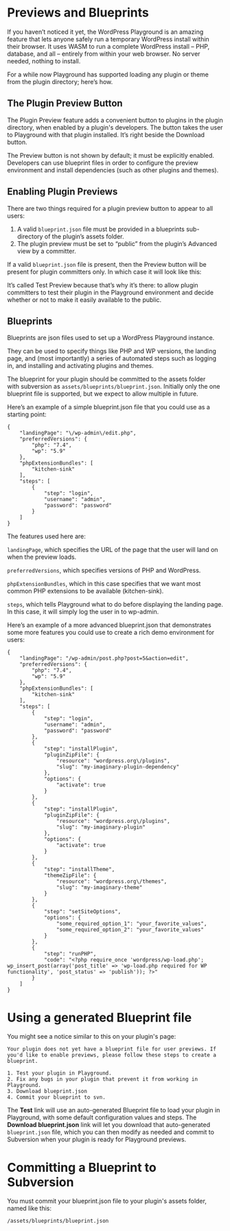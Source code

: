 # Previews and Blueprints

If you haven’t noticed it yet, the WordPress Playground is an amazing feature that lets anyone safely run a temporary WordPress install within their browser. It uses WASM to run a complete WordPress install – PHP, database, and all – entirely from within your web browser. No server needed, nothing to install.

For a while now Playground has supported loading any plugin or theme from the plugin directory; here’s how. 

## The Plugin Preview Button

The Plugin Preview feature adds a convenient button to plugins in the plugin directory, when enabled by a plugin's developers. The button takes the user to Playground with that plugin installed. It’s right beside the Download button.

The Preview button is not shown by default; it must be explicitly enabled. Developers can use blueprint files in order to configure the preview environment and install dependencies (such as other plugins and themes).

## Enabling Plugin Previews

There are two things required for a plugin preview button to appear to all users:

1. A valid `blueprint.json` file must be provided in a blueprints sub-directory of the plugin’s assets folder.
2. The plugin preview must be set to “public” from the plugin’s Advanced view by a committer.

If a valid `blueprint.json` file is present, then the Preview button will be present for plugin committers only. In which case it will look like this:

It’s called Test Preview because that’s why it’s there: to allow plugin committers to test their plugin in the Playground environment and decide whether or not to make it easily available to the public.

## Blueprints

Blueprints are json files used to set up a WordPress Playground instance. 

They can be used to specify things like PHP and WP versions, the landing page, and (most importantly) a series of automated steps such as logging in, and installing and activating plugins and themes.

The blueprint for your plugin should be committed to the assets folder with subversion as `assets/blueprints/blueprint.json`. Initially only the one blueprint file is supported, but we expect to allow multiple in future.

Here’s an example of a simple blueprint.json file that you could use as a starting point:

```
{
    "landingPage": "\/wp-admin\/edit.php",
    "preferredVersions": {
        "php": "7.4",
        "wp": "5.9"
    },
    "phpExtensionBundles": [
        "kitchen-sink"
    ],
    "steps": [
        {
            "step": "login",
            "username": "admin",
            "password": "password"
        }
    ]
}
```

The features used here are:

`landingPage`, which specifies the URL of the page that the user will land on when the preview loads.

`preferredVersions`, which specifies versions of PHP and WordPress.

`phpExtensionBundles`, which in this case specifies that we want most common PHP extensions to be available (kitchen-sink).

`steps`, which tells Playground what to do before displaying the landing page. In this case, it will simply log the user in to wp-admin.

Here’s an example of a more advanced blueprint.json that demonstrates some more features you could use to create a rich demo environment for users:

```
{
    "landingPage": "/wp-admin/post.php?post=5&action=edit",
    "preferredVersions": {
        "php": "7.4",
        "wp": "5.9"
    },
    "phpExtensionBundles": [
        "kitchen-sink"
    ],
    "steps": [
        {
            "step": "login",
            "username": "admin",
            "password": "password"
        },
        {
            "step": "installPlugin",
            "pluginZipFile": {
                "resource": "wordpress.org\/plugins",
                "slug": "my-imaginary-plugin-dependency"
            },
            "options": {
                "activate": true
            }
        },
        {
            "step": "installPlugin",
            "pluginZipFile": {
                "resource": "wordpress.org\/plugins",
                "slug": "my-imaginary-plugin"
            },
            "options": {
                "activate": true
            }
        },
        {
            "step": "installTheme",
            "themeZipFile": {
                "resource": "wordpress.org\/themes",
                "slug": "my-imaginary-theme"
            }
        },
        {
            "step": "setSiteOptions",
            "options": {
                "some_required_option_1": "your_favorite_values",
                "some_required_option_2": "your_favorite_values"
            }
        },
        {
            "step": "runPHP",
            "code": "<?php require_once 'wordpress/wp-load.php'; wp_insert_post(array('post_title' => 'wp-load.php required for WP functionality', 'post_status' => 'publish')); ?>"
        }
    ]
}
```

# Using a generated Blueprint file

You might see a notice similar to this on your plugin's page:

```
Your plugin does not yet have a blueprint file for user previews. If you'd like to enable previews, please follow these steps to create a blueprint.

1. Test your plugin in Playground.
2. Fix any bugs in your plugin that prevent it from working in Playground.
3. Download blueprint.json
4. Commit your blueprint to svn.
```

The __Test__ link will use an auto-generated Blueprint file to load your plugin in Playground, with some default configuration values and steps. The __Download blueprint.json__ link will let you download that auto-generated `blueprint.json` file, which you can then modify as needed and commit to Subversion when your plugin is ready for Playground previews.

# Committing a Blueprint to Subversion

You must commit your blueprint.json file to your plugin's assets folder, named like this:

`/assets/blueprints/blueprint.json`